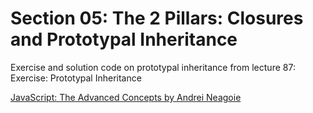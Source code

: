 # Section 05: The 2 Pillars: Closures and Prototypal Inheritance
Exercise and solution code on prototypal inheritance from lecture 87: Exercise: Prototypal Inheritance

[JavaScript: The Advanced Concepts by Andrei Neagoie](https://www.udemy.com/course/advanced-javascript-concepts/)
